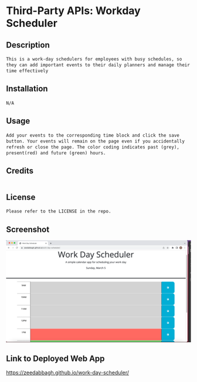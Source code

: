 # Third-Party APIs: Workday Scheduler

## Description
```
This is a work-day schedulers for employees with busy schedules, so they can add important events to their daily planners and manage their time effectively
```
## Installation
```
N/A
```
## Usage
```
Add your events to the corresponding time block and click the save button. Your events will remain on the page even if you accidentally refresh or close the page. The color coding indicates past (grey), present(red) and future (green) hours.
```

## Credits
```
```
## License
```
Please refer to the LICENSE in the repo.
```
## Screenshot
![DeployedSS](./assets/images/deployedSS.png)
## Link to Deployed Web App
https://zeedabbagh.github.io/work-day-scheduler/

